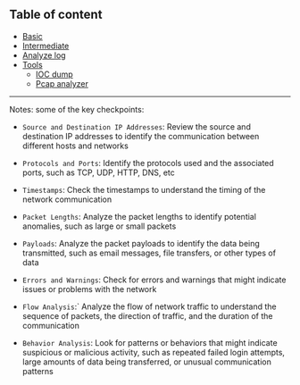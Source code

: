 ## Table of content

- [Basic](/Network/Labs/basic.md) 
- [Intermediate](/Network/Labs/itermediate.md)
- [Analyze log](/Network/Labs/analyze-log.md)
- [Tools]()
  - [IOC dump](/Network/Labs/Scripts/ioc/run.py)
  - [Pcap analyzer](/Network/Labs/Scripts/analyzer/README.md)

---

Notes: some of the key checkpoints:

- `Source and Destination IP Addresses`: Review the source and destination IP addresses to identify the communication between different hosts and networks

- `Protocols and Ports`: Identify the protocols used and the associated ports, such as TCP, UDP, HTTP, DNS, etc

- `Timestamps`: Check the timestamps to understand the timing of the network communication

- `Packet Lengths`: Analyze the packet lengths to identify potential anomalies, such as large or small packets

- `Payloads`: Analyze the packet payloads to identify the data being transmitted, such as email messages, file transfers, or other types of data

- `Errors and Warnings`: Check for errors and warnings that might indicate issues or problems with the network

- `Flow Analysis`:` Analyze the flow of network traffic to understand the sequence of packets, the direction of traffic, and the duration of the communication

- `Behavior Analysis`: Look for patterns or behaviors that might indicate suspicious or malicious activity, such as repeated failed login attempts, large amounts of data being transferred, or unusual communication patterns